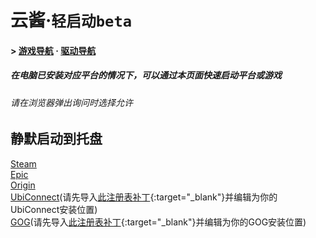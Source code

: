 # 云酱·`轻启动beta`
#### > [游戏导航](README.md) · [驱动导航](Driver.md)
##### 在电脑已安装对应平台的情况下，可以通过本页面快速启动平台或游戏
###### 请在浏览器弹出询问时选择允许


## 静默启动到托盘
<a href="steam://silent -silent">Steam</a>  
<a href="com.epicgames.launcher://launch?silent=true">Epic</a>  
<a href="origin://launch -AutoStart">Origin</a>  
<a href="uplay2://launch">UbiConnect</a>(请先导入[此注册表补丁](attatch/gog.reg){:target="_blank"}并编辑为你的UbiConnect安装位置)  
<a href="goggalaxy2://launch /launchViaAutoStart">GOG</a>(请先导入[此注册表补丁](attatch/gog.reg){:target="_blank"}并编辑为你的GOG安装位置)  
